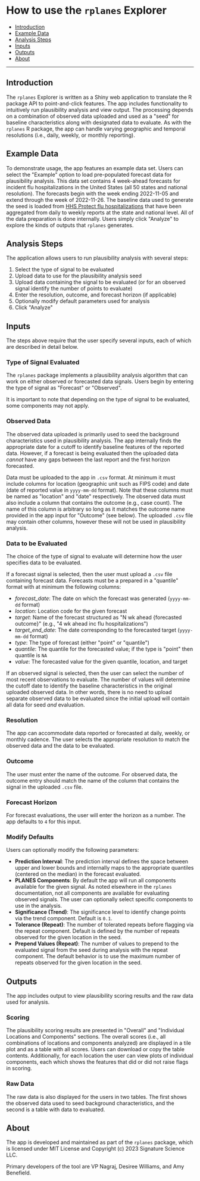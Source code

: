# How to use the `rplanes` Explorer

- [Introduction](#introduction)
- [Example Data](#example)
- [Analysis Steps](#analysis-steps)
- [Inputs](#inputs)
- [Outputs](#outputs)
- [About](#about)

----------------------------------------

<a name="introduction"></a>
## Introduction

The `rplanes` Explorer is written as a Shiny web application to translate the R package API to point-and-click features. The app includes functionality to intuitively run plausibility analysis and view output. The processing depends on a combination of observed data uploaded and used as a "seed" for baseline characteristics along with designated data to evaluate. As with the `rplanes` R package, the app can handle varying geographic and temporal resolutions (i.e., daily, weekly, or monthly reporting). 

<a name="example"></a>
## Example Data

To demonstrate usage, the app features an example data set. Users can select the "Example" option to load pre-populated forecast data for plausibility analysis. This data set contains 4 week-ahead forecasts for incident flu hospitalizations in the United States (all 50 states and national resolution). The forecasts begin with the week ending 2022-11-05 and extend through the week of 2022-11-26. The baseline data used to generate the seed is loaded from [HHS Protect flu hospitalizations](https://healthdata.gov/Hospital/COVID-19-Reported-Patient-Impact-and-Hospital-Capa/g62h-syeh) that have been aggregated from daily to weekly reports at the state and national level. All of the data preparation is done internally. Users simply click "Analyze" to explore the kinds of outputs that `rplanes` generates.

<a name="analysis-steps"></a>
## Analysis Steps

The application allows users to run plausibility analysis with several steps:

1. Select the type of signal to be evaluated
2. Upload data to use for the plausibility analysis seed
3. Upload data containing the signal to be evaluated (or for an observed signal identify the number of points to evaluate)
4. Enter the resolution, outcome, and forecast horizon (if applicable)
5. Optionally modify default parameters used for analysis
6. Click "Analyze"

<a name="inputs"></a>
## Inputs

The steps above require that the user specify several inputs, each of which are described in detail below.

### Type of Signal Evaluated

The `rplanes` package implements a plausibility analysis algorithm that can work on either observed or forecasted data signals. Users begin by entering the type of signal as "Forecast" or "Observed".

It is important to note that depending on the type of signal to be evaluated, some components may not apply.

### Observed Data

The observed data uploaded is primarily used to seed the background characteristics used in plausibility analysis. The app internally finds the appropriate date for a cutoff to identify baseline features of the reported data. However, if a forecast is being evaluated then the uploaded data *cannot* have any gaps between the last report and the first horizon forecasted. 

Data must be uploaded to the app in `.csv` format. At minimum it must include columns for location (geographic unit such as FIPS code) and date (date of reported value in `yyyy-mm-dd` format). Note that these columns must be named as "location" and "date" respectively. The observed data must also include a column that contains the outcome (e.g., case count). The name of this column is arbitrary so long as it matches the outcome name provided in the app input for "Outcome" (see below). The uploaded `.csv` file may contain other columns, however these will not be used in plausibility analysis.

### Data to be Evaluated

The choice of the type of signal to evaluate will determine how the user specifies data to be evaluated.

If a forecast signal is selected, then the user must upload a `.csv` file containing forecast data. Forecasts must be a prepared in a "quantile" format with at minimum the following columns:

- *forecast_date*: The date on which the forecast was generated (`yyyy-mm-dd` format)
- *location*: Location code for the given forecast
- *target*: Name of the forecast structured as "N wk ahead {forecasted outcome}" (e.g., "4 wk ahead inc flu hospitalizations")
- *target_end_date*: The date corresponding to the forecasted target (`yyyy-mm-dd` format)
- *type*: The type of forecast (either "point" or "quantile")
- *quantile*: The quantile for the forecasted value; if the type is "point" then quantile is `NA`
- *value*: The forecasted value for the given quantile, location, and target

If an observed signal is selected, then the user can select the number of most recent observations to evaluate. The number of values will determine the cutoff date to identify the baseline characteristics in the original uploaded observed data. In other words, there is no need to upload separate observed data to be evaluated since the initial upload will contain all data for seed *and* evaluation.

### Resolution

The app can accommodate data reported or forecasted at daily, weekly, or monthly cadence. The user selects the appropriate resolution to match the observed data and the data to be evaluated.

### Outcome

The user must enter the name of the outcome. For observed data, the outcome entry should match the name of the column that contains the signal in the uploaded `.csv` file.

### Forecast Horizon

For forecast evaluations, the user will enter the horizon as a number. The app defaults to `4` for this input.

### Modify Defaults

Users can optionally modify the following parameters:

- **Prediction Interval**: The prediction interval defines the space between upper and lower bounds and internally maps to the appropriate quantiles (centered on the median) in the forecast evaluated.
- **PLANES Components**: By default the app will run all components available for the given signal. As noted elsewhere in the `rplanes` documentation, not all components are available for evaluating observed signals. The user can optionally select specific components to use in the analysis.
- **Significance (Trend)**: The significance level to identify change points via the trend component. Default is `0.1`.
- **Tolerance (Repeat)**: The number of tolerated repeats before flagging via the repeat component. Default is defined by the number of repeats observed for the given location in the seed.
- **Prepend Values (Repeat)**: The number of values to prepend to the evaluated signal from the seed during analysis with the repeat component. The default behavior is to use the maximum number of repeats observed for the given location in the seed.

<a name="outputs"></a>
## Outputs

The app includes output to view plausibility scoring results and the raw data used for analysis.

### Scoring

The plausibility scoring results are presented in "Overall" and "Individual Locations and Components" sections. The overall scores (i.e., all combinations of locations and components analyzed) are displayed in a tile plot and as a table with all scores. Users can download or copy the table contents. Additionally, for each location the user can view plots of individual components, each which shows the features that did or did not raise flags in scoring.

### Raw Data

The raw data is also displayed for the users in two tables. The first shows the observed data used to seed background characteristics, and the second is a table with data to evaluated.

<a name="about"></a>
## About

The app is developed and maintained as part of the `rplanes` package, which is licensed under MIT License and Copyright (c) 2023 Signature Science LLC.

Primary developers of the tool are VP Nagraj, Desiree Williams, and Amy Benefield.
